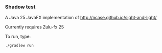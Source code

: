 ### Shadow test

A Java 25 JavaFX implementation of http://ncase.github.io/sight-and-light/

Currently requires Zulu-fx 25

To run, type:

    ./gradlew run
